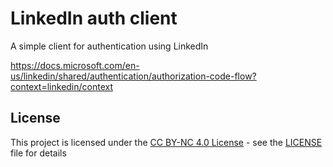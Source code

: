# LinkedIn auth client

A simple client for authentication using LinkedIn

https://docs.microsoft.com/en-us/linkedin/shared/authentication/authorization-code-flow?context=linkedin/context

## License

This project is licensed under the [CC BY-NC 4.0 License](https://creativecommons.org/licenses/by-nc/4.0/deed.en) - see the [LICENSE](LICENSE) file for details
